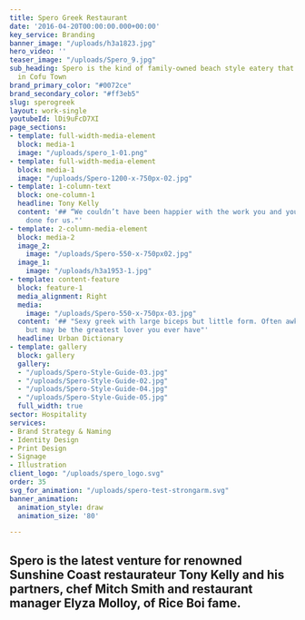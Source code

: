 ```yaml
---
title: Spero Greek Restaurant
date: '2016-04-20T00:00:00.000+00:00'
key_service: Branding
banner_image: "/uploads/h3a1823.jpg"
hero_video: ''
teaser_image: "/uploads/Spero_9.jpg"
sub_heading: Spero is the kind of family-owned beach style eatery that you might find
  in Cofu Town
brand_primary_color: "#0072ce"
brand_secondary_color: "#ff3eb5"
slug: sperogreek
layout: work-single
youtubeId: lDi9uFcD7XI
page_sections:
- template: full-width-media-element
  block: media-1
  image: "/uploads/spero_1-01.png"
- template: full-width-media-element
  block: media-1
  image: "/uploads/Spero-1200-x-750px-02.jpg"
- template: 1-column-text
  block: one-column-1
  headline: Tony Kelly
  content: '## “We couldn’t have been happier with the work you and your team have
    done for us."'
- template: 2-column-media-element
  block: media-2
  image_2:
    image: "/uploads/Spero-550-x-750px02.jpg"
  image_1:
    image: "/uploads/h3a1953-1.jpg"
- template: content-feature
  block: feature-1
  media_alignment: Right
  media:
    image: "/uploads/Spero-550-x-750px-03.jpg"
  content: '## "Sexy greek with large biceps but little form. Often awkward and careless
    but may be the greatest lover you ever have"'
  headline: Urban Dictionary
- template: gallery
  block: gallery
  gallery:
  - "/uploads/Spero-Style-Guide-03.jpg"
  - "/uploads/Spero-Style-Guide-02.jpg"
  - "/uploads/Spero-Style-Guide-04.jpg"
  - "/uploads/Spero-Style-Guide-05.jpg"
  full_width: true
sector: Hospitality
services:
- Brand Strategy & Naming
- Identity Design
- Print Design
- Signage
- Illustration
client_logo: "/uploads/spero_logo.svg"
order: 35
svg_for_animation: "/uploads/spero-test-strongarm.svg"
banner_animation:
  animation_style: draw
  animation_size: '80'

---
```

## Spero is the latest venture for renowned Sunshine Coast restaurateur Tony Kelly and his partners, chef Mitch Smith and restaurant manager Elyza Molloy, of Rice Boi fame.